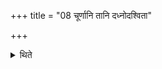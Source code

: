 +++
title = "08 चूर्णानि तानि दध्नोदश्विता"

+++

<details><summary>थिते</summary>

8. After having mixed those flours (of roasted barley) with curds or butter-milk (with double quantity of water), then having covered (the mixture) by means of Darbha-blades, he places (it).  
</details>
